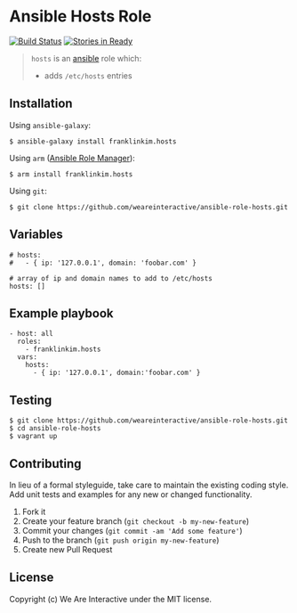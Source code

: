 # Ansible Hosts Role

[![Build Status](https://travis-ci.org/weareinteractive/ansible-role-hosts.png?branch=master)](https://travis-ci.org/weareinteractive/ansible-role-hosts)
[![Stories in Ready](https://badge.waffle.io/weareinteractive/ansible-role-hosts.svg?label=ready&title=Ready)](http://waffle.io/weareinteractive/ansible-role-hosts)

> `hosts` is an [ansible](http://www.ansible.com) role which: 
> 
> * adds `/etc/hosts` entries

## Installation

Using `ansible-galaxy`:

```
$ ansible-galaxy install franklinkim.hosts
```

Using `arm` ([Ansible Role Manager](https://github.com/mirskytech/ansible-role-manager/)):

```
$ arm install franklinkim.hosts
```

Using `git`:

```
$ git clone https://github.com/weareinteractive/ansible-role-hosts.git
```

## Variables

```
# hosts:
#   - { ip: '127.0.0.1', domain: 'foobar.com' }

# array of ip and domain names to add to /etc/hosts
hosts: []
```

## Example playbook

```
- host: all
  roles: 
    - franklinkim.hosts
  vars:
    hosts:
      - { ip: '127.0.0.1', domain:'foobar.com' }
```

## Testing

```
$ git clone https://github.com/weareinteractive/ansible-role-hosts.git
$ cd ansible-role-hosts
$ vagrant up
```

## Contributing
In lieu of a formal styleguide, take care to maintain the existing coding style. Add unit tests and examples for any new or changed functionality.

1. Fork it
2. Create your feature branch (`git checkout -b my-new-feature`)
3. Commit your changes (`git commit -am 'Add some feature'`)
4. Push to the branch (`git push origin my-new-feature`)
5. Create new Pull Request

## License
Copyright (c) We Are Interactive under the MIT license.
